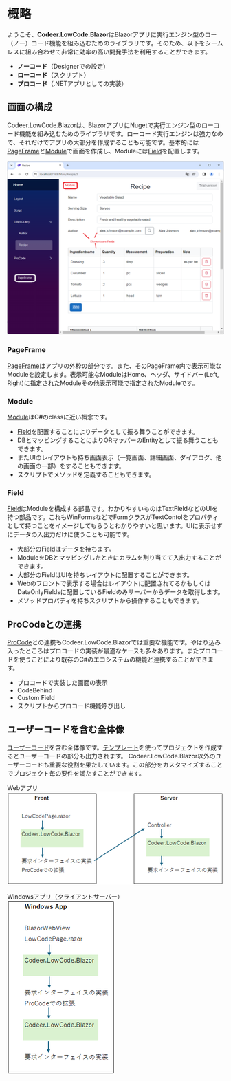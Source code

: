 # 概略

ようこそ、**Codeer.LowCode.Blazor**はBlazorアプリに実行エンジン型のロー（ノー）コード機能を組み込むためのライブラリです。そのため、以下をシームレスに組み合わせて非常に効率の高い開発手法を利用することができます。

- **ノーコード**（Designerでの設定）
- **ローコード**（スクリプト）
- **プロコード**（.NETアプリとしての実装）

## 画面の構成

Codeer.LowCode.Blazorは、BlazorアプリにNugetで実行エンジン型のローコード機能を組み込むためのライブラリです。ローコード実行エンジンは強力なので、それだけでアプリの大部分を作成することも可能です。基本的には[PageFrame](../designer/page_frame.md)と[Module](../module/module.md)で画面を作成し、Moduleには[Field](../fields/field.md)を配置します。

<img src="../../Image/pageframe_and_module.png">

### PageFrame

[PageFrame](../designer/page_frame.md)はアプリの外枠の部分です。また、そのPageFrame内で表示可能なModuleを設定します。表示可能なModuleはHome、ヘッダ、サイドバー(Left, Right)に指定されたModuleその他表示可能で指定されたModuleです。

### Module

[Module](../module/module.md)はC#のclassに近い概念です。
- [Field](../fields/field.md)を配置することによりデータとして振る舞うことができます。
- DBとマッピングすることによりORマッパーのEntityとして振る舞うこともできます。
- またUIのレイアウトも持ち画面表示（一覧画面、詳細画面、ダイアログ、他の画面の一部）をすることもできます。
- スクリプトでメソッドを定義することもできます。

### Field

[Field](../fields/field.md)はModuleを構成する部品です。わかりやすいものはTextFieldなどのUIを持つ部品です。これもWinFormsなどでFormクラスがTextContolをプロパティとして持つことをイメージしてもらうとわかりやすいと思います。UIに表示せずにデータの入出力だけに使うことも可能です。
- 大部分のFieldはデータを持ちます。
- ModuleをDBとマッピングしたときにカラムを割り当てて入出力することができます。
- 大部分のFieldはUIを持ちレイアウトに配置することができます。
- Webのフロントで表示する場合はレイアウトに配置されてるかもしくはDataOnlyFieldsに配置しているFieldのみサーバーからデータを取得します。
- メソッドプロパティを持ちスクリプトから操作することもできます。

## ProCodeとの連携

[ProCode](procode.md)との連携もCodeer.LowCode.Blazorでは重要な機能です。やはり込み入ったところはプロコードの実装が最適なケースも多々あります。またプロコードを使うことにより既存のC#のエコシステムの機能と連携することができます。
- プロコードで実装した画面の表示
- CodeBehind
- Custom Field
- スクリプトからプロコード機能呼び出し

## ユーザーコードを含む全体像
[ユーザーコード](../user_code/user_code.md)を含む全体像です。[テンプレート](https://marketplace.visualstudio.com/items?itemName=Codeer.LowCodeBlazor)を使ってプロジェクトを作成するとユーザーコードの部分も出力されます。
Codeer.LowCode.Blazor以外のユーザーコードも重要な役割を果たしています。この部分をカスタマイズすることでプロジェクト毎の要件を満たすことができます。

Webアプリ<br>
![Webアプリ](../user_code/images/webapp.png)

Windowsアプリ（クライアントサーバー）<br>
![Windowsアプリ](../user_code/images/winapp.png)

